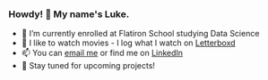 ### Howdy! 🤠 My name's Luke.

<!--
**toastdeini/toastdeini** is a ✨ _special_ ✨ repository because its `README.md` (this file) appears on your GitHub profile.
-->

- 🌱 I’m currently enrolled at Flatiron School studying Data Science
- 🎥 I like to watch movies - I log what I watch on [Letterboxd](https://letterboxd.com/bellyaches/)
- 📫 You can [email me](mailto:lhdowker@gmail.com) or find me on [LinkedIn](https://www.linkedin.com/in/luke-dowker/)
- 👀 Stay tuned for upcoming projects!
